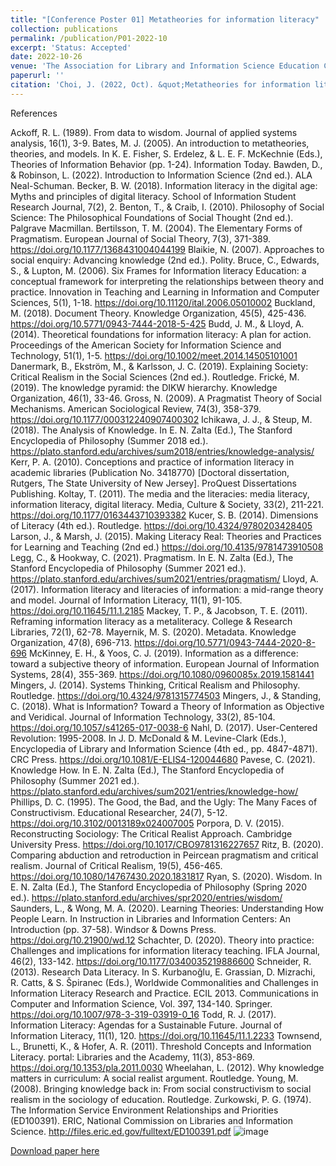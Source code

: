 ```yaml
---
title: "[Conference Poster 01] Metatheories for information literacy"
collection: publications
permalink: /publication/P01-2022-10
excerpt: 'Status: Accepted'
date: 2022-10-26
venue: 'The Association for Library and Information Science Education Conference (ALISE 2022)'
paperurl: ''
citation: 'Choi, J. (2022, Oct). &quot;Metatheories for information literacy.&quot; <i>Journal 1</i>. 1(3).'
---
```


References

Ackoff, R. L. (1989). From data to wisdom. Journal of applied systems analysis, 16(1), 3-9. 
Bates, M. J. (2005). An introduction to metatheories, theories, and models. In K. E. Fisher, S. Erdelez, & L. E. F. McKechnie (Eds.), Theories of Information Behavior (pp. 1-24). Information Today. 
Bawden, D., & Robinson, L. (2022). Introduction to Information Science (2nd ed.). ALA Neal-Schuman. 
Becker, B. W. (2018). Information literacy in the digital age: Myths and principles of digital literacy. School of Information Student Research Journal, 7(2), 2. 
Benton, T., & Craib, I. (2010). Philosophy of Social Science: The Philosophical Foundations of Social Thought (2nd ed.). Palgrave Macmillan.
Bertilsson, T. M. (2004). The Elementary Forms of Pragmatism. European Journal of Social Theory, 7(3), 371-389. https://doi.org/10.1177/1368431004044199 
Blaikie, N. (2007). Approaches to social enquiry: Advancing knowledge (2nd ed.). Polity. 
Bruce, C., Edwards, S., & Lupton, M. (2006). Six Frames for Information literacy Education: a conceptual framework for interpreting the relationships between theory and practice. Innovation in Teaching and Learning in Information and Computer Sciences, 5(1), 1-18. https://doi.org/10.11120/ital.2006.05010002 
Buckland, M. (2018). Document Theory. Knowledge Organization, 45(5), 425-436. https://doi.org/10.5771/0943-7444-2018-5-425 
Budd, J. M., & Lloyd, A. (2014). Theoretical foundations for information literacy: A plan for action. Proceedings of the American Society for Information Science and Technology, 51(1), 1-5. https://doi.org/10.1002/meet.2014.14505101001 
Danermark, B., Ekström, M., & Karlsson, J. C. (2019). Explaining Society: Critical Realism in the Social Sciences (2nd ed.). Routledge. 
Frické, M. (2019). The knowledge pyramid: the DIKW hierarchy. Knowledge Organization, 46(1), 33-46. 
Gross, N. (2009). A Pragmatist Theory of Social Mechanisms. American Sociological Review, 74(3), 358-379. https://doi.org/10.1177/000312240907400302 
Ichikawa, J. J., & Steup, M. (2018). The Analysis of Knowledge. In E. N. Zalta (Ed.), The Stanford Encyclopedia of Philosophy (Summer 2018 ed.). https://plato.stanford.edu/archives/sum2018/entries/knowledge-analysis/ 
Kerr, P. A. (2010). Conceptions and practice of information literacy in academic libraries (Publication No. 3418770) [Doctoral dissertation, Rutgers, The State University of New Jersey]. ProQuest Dissertations Publishing.
Koltay, T. (2011). The media and the literacies: media literacy, information literacy, digital literacy. Media, Culture & Society, 33(2), 211-221. https://doi.org/10.1177/0163443710393382 
Kucer, S. B. (2014). Dimensions of Literacy (4th ed.). Routledge. https://doi.org/10.4324/9780203428405 
Larson, J., & Marsh, J. (2015). Making Literacy Real: Theories and Practices for Learning and Teaching (2nd ed.)  https://doi.org/10.4135/9781473910508 
Legg, C., & Hookway, C. (2021). Pragmatism. In E. N. Zalta (Ed.), The Stanford Encyclopedia of Philosophy (Summer 2021 ed.). https://plato.stanford.edu/archives/sum2021/entries/pragmatism/ 
Lloyd, A. (2017). Information literacy and literacies of information: a mid-range theory and model. Journal of Information Literacy, 11(1), 91-105. https://doi.org/10.11645/11.1.2185 
Mackey, T. P., & Jacobson, T. E. (2011). Reframing information literacy as a metaliteracy. College & Research Libraries, 72(1), 62-78. 
Mayernik, M. S. (2020). Metadata. Knowledge Organization, 47(8), 696-713. https://doi.org/10.5771/0943-7444-2020-8-696 
McKinney, E. H., & Yoos, C. J. (2019). Information as a difference: toward a subjective theory of information. European Journal of Information Systems, 28(4), 355-369. https://doi.org/10.1080/0960085x.2019.1581441 
Mingers, J. (2014). Systems Thinking, Critical Realism and Philosophy. Routledge. https://doi.org/10.4324/9781315774503 
Mingers, J., & Standing, C. (2018). What is Information? Toward a Theory of Information as Objective and Veridical. Journal of Information Technology, 33(2), 85-104. https://doi.org/10.1057/s41265-017-0038-6 
Nahl, D. (2017). User-Centered Revolution: 1995-2008. In J. D. McDonald & M. Levine-Clark (Eds.), Encyclopedia of Library and Information Science (4th ed., pp. 4847-4871). CRC Press. https://doi.org/10.1081/E-ELIS4-120044680 
Pavese, C. (2021). Knowledge How. In E. N. Zalta (Ed.), The Stanford Encyclopedia of Philosophy (Summer 2021 ed.). https://plato.stanford.edu/archives/sum2021/entries/knowledge-how/ 
Phillips, D. C. (1995). The Good, the Bad, and the Ugly: The Many Faces of Constructivism. Educational Researcher, 24(7), 5-12. https://doi.org/10.3102/0013189x024007005 
Porpora, D. V. (2015). Reconstructing Sociology: The Critical Realist Approach. Cambridge University Press. https://doi.org/10.1017/CBO9781316227657 
Ritz, B. (2020). Comparing abduction and retroduction in Peircean pragmatism and critical realism. Journal of Critical Realism, 19(5), 456-465. https://doi.org/10.1080/14767430.2020.1831817 
Ryan, S. (2020). Wisdom. In E. N. Zalta (Ed.), The Stanford Encyclopedia of Philosophy (Spring 2020 ed.). https://plato.stanford.edu/archives/spr2020/entries/wisdom/ 
Saunders, L., & Wong, M. A. (2020). Learning Theories: Understanding How People Learn. In Instruction in Libraries and Information Centers: An Introduction (pp. 37-58). Windsor & Downs Press. https://doi.org/10.21900/wd.12 
Schachter, D. (2020). Theory into practice: Challenges and implications for information literacy teaching. IFLA Journal, 46(2), 133-142. https://doi.org/10.1177/0340035219886600 
Schneider, R. (2013). Research Data Literacy. In S. Kurbanoğlu, E. Grassian, D. Mizrachi, R. Catts, & S. Špiranec (Eds.), Worldwide Commonalities and Challenges in Information Literacy Research and Practice. ECIL 2013. Communications in Computer and Information Science, Vol. 397, 134-140. Springer. https://doi.org/10.1007/978-3-319-03919-0_16 
Todd, R. J. (2017). Information Literacy: Agendas for a Sustainable Future. Journal of Information Literacy, 11(1), 120. https://doi.org/10.11645/11.1.2233 
Townsend, L., Brunetti, K., & Hofer, A. R. (2011). Threshold Concepts and Information Literacy. portal: Libraries and the Academy, 11(3), 853-869. https://doi.org/10.1353/pla.2011.0030 
Wheelahan, L. (2012). Why knowledge matters in curriculum: A social realist argument. Routledge. 
Young, M. (2008). Bringing knowledge back in: From social constructivism to social realism in the sociology of education. Routledge. 
Zurkowski, P. G. (1974). The Information Service Environment Relationships and Priorities (ED100391). ERIC, National Commission on Libraries and Information Science. http://files.eric.ed.gov/fulltext/ED100391.pdf 
![image](https://user-images.githubusercontent.com/51976273/196820556-c2e724e7-fbb4-4674-8b23-0fe3f2560197.png)


[Download paper here]()
